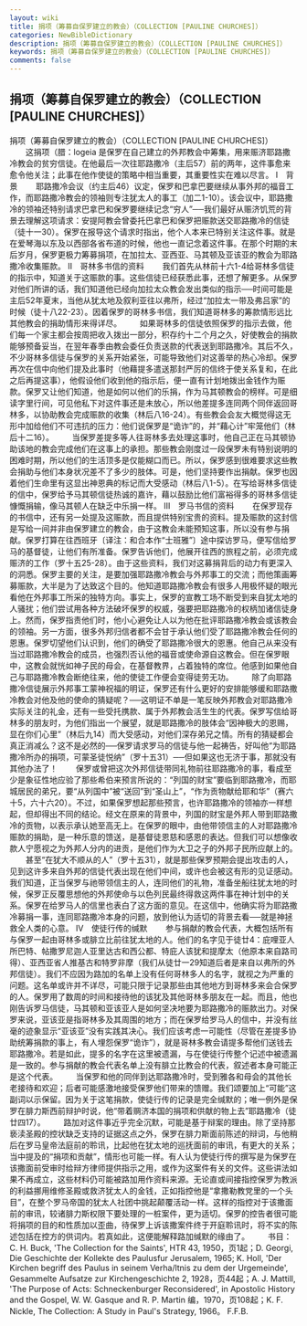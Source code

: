 ```yaml
---
layout: wiki
title: 捐项（筹募自保罗建立的教会）（COLLECTION [PAULINE CHURCHES]）
categories: NewBibleDictionary
description: 捐项（筹募自保罗建立的教会）（COLLECTION [PAULINE CHURCHES]）
keywords: 捐项（筹募自保罗建立的教会）（COLLECTION [PAULINE CHURCHES]）
comments: false
---
```


## 捐项（筹募自保罗建立的教会）（COLLECTION [PAULINE CHURCHES]）



捐项（筹募自保罗建立的教会）（COLLECTION [PAULINE
CHURCHES]）
　　这捐项（腊：logeia 是保罗在自己建立的外邦教会中筹集，用来赈济耶路撒冷教会的贫穷信徒。在他最后一次往耶路撒冷（主后57）前的两年，这件事愈来愈令他关注；此事在他作使徒的策略中相当重要，其重要性实在难以尽言。
Ⅰ　背景
　　耶路撒冷会议（约主后46）议定，保罗和巴拿巴要继续从事外邦的福音工作，而耶路撒冷教会的领袖则专注犹太人的事工（加二1-10）。该会议中，耶路撒冷的领袖还特别请求巴拿巴和保罗要继续记念“穷人”──我们最好从赈济饥荒的背景去理解这项请求：安提阿教会曾委托巴拿巴和保罗把赈款送交耶路撒冷的信徒（徒十一30）。保罗在报导这个请求时指出，他个人本来已特别关注这件事。就是在爱琴海以东及以西部各省布道的时候，他也一直记念着这件事。在那个时期的末后岁月，保罗更极力筹募捐项，在加拉太、亚西亚、马其顿及亚该亚的教会为耶路撒冷收集赈款。
Ⅱ　哥林多书信的资料
　　我们首先从林前十六1-4给哥林多信徒的指示中，知道关于这赈款的事。这些信徒已经获悉此事，还想了解更多。从保罗对他们所讲的话，我们知道他已经向加拉太众教会发出类似的指示──时间可能是主后52年夏末，当他从犹太地及叙利亚往以弗所，经过“加拉太一带及弗吕家”的时候（徒十八22-23）。因着保罗的哥林多书信，我们知道哥林多的筹款情形远比其他教会的捐助情形来得详尽。
　　如果哥林多的信徒依照保罗的指示去做，他们每一个家主都会按周把收入拨出一部分，积存约十二个月之久，好使教会的捐款能够预备妥当，在翌年春季由教会委任负责送款的代表送到耶路撒冷。其后不久，不少哥林多信徒与保罗的关系开始紧张，可能导致他们对这善举的热心冷却。保罗再次在信中向他们提及此事时（他藉提多遣送那封严厉的信终于使关系复和，在此之后再提这事），他假设他们收到他的指示后，便一直有计划地拨出金钱作为赈款。保罗又让他们知道，他是如何以他们的乐捐，作为马其顿教会的榜样。可是细读字里行间，可见他私下对这件事还是未放心，所以他差提多连同两个同伴返回哥林多，以协助教会完成赈款的收集（林后八16-24）。有些教会会友大概觉得这无形中加给他们不可违抗的压力：他们说保罗是“诡诈”的，并“藉心计”牢笼他们（林后十二16）。
　　当保罗差提多等人往哥林多去处理这事时，他自己正在马其顿协助该地的教会完成他们在这事上的承担。那些教会刚度过一段保罗未有特别说明的困难时期，所以他们的生活顶多是仅能糊口而已。所以，保罗感到很难要求这些教会捐助与他们本身状况差不了多少的肢体。可是，他们坚持要作出捐献。保罗也因着他们生命里有这显出神恩典的标记而大受感动（林后八1-5）。在写给哥林多信徒的信中，保罗给予马其顿信徒热诚的嘉许，藉以鼓励比他们富裕得多的哥林多信徒慷慨捐输，像马其顿人在缺乏中乐捐一样。
Ⅲ　罗马书信的资料
　　在保罗现存的书信中，还有另一处提及这赈款，而且提供特别宝贵的资料。提及赈款的这封信是写给一间并非由保罗建立的教会，由于这教会未能预知这事，所以没有参与捐献。保罗打算在往西班牙〔译注：和合本作“士班雅”〕途中探访罗马，便写信给罗马的基督徒，让他们有所准备。保罗告诉他们，他展开往西的旅程之前，必须完成赈济的工作（罗十五25-28）。由于这些资料，我们对这募捐背后的动力有更深入的洞悉。保罗主要的关注，是要加强耶路撒冷教会与外邦事工的交流；而他策画筹募赈款，大半是为了达致这个目的。他知道耶路撒冷教会有很多人用极怀疑的眼光看他在外邦事工所采的独特方向。事实上，保罗的宣教工场不断受到来自犹太地的人骚扰；他们尝试用各种方法破坏保罗的权威，强要把耶路撒冷的权柄加诸信徒身上。然而，保罗指责他们时，他小心避免让人以为他在批评耶路撒冷教会或该教会的领袖。另一方面，很多外邦归信者都不会甘于承认他们受了耶路撒冷教会任何的恩惠。保罗切望他们认识到，他们的确受了耶路撒冷很大的恩惠。他自己从来没有当过耶路撒冷教会的成员，也强烈否认他的福音或使命源自这教会。但在保罗眼中，这教会就恍如神子民的母会，在基督教界，占着独特的席位。他感到如果他自己与耶路撒冷教会断绝往来，他的使徒工作便会变得徒劳无功。
　　除了向耶路撒冷信徒展示外邦事工蒙神祝福的明证，保罗还有什么更好的安排能够缓和耶路撒冷教会对他及他的使命的猜疑呢？──这明证不单是一笔反映外邦教会对耶路撒冷实际关注的礼金，还有一些受托携款、属于外邦教会活生生的代表。保罗写信给哥林多的朋友时，为他们指出一个展望，就是耶路撒冷的肢体会“因神极大的恩赐，显在你们心里”（林后九14）而大受感动，对他们深存弟兄之情。所有的猜疑都会真正消减么？这不是必然的──保罗请求罗马的信徒与他一起祷告，好叫他“为耶路撒冷所办的捐项，可蒙圣徒悦纳”（罗十五31）──但如果这也无济于事，那就没有其他办法了！
　　保罗或曾把这次外邦信徒带同礼物前往耶路撒冷的事，看成至少是象征性地应验了那些希伯来预言所说的：“列国的财宝”要临到耶路撒冷，而耶城居民的弟兄，要“从列国中”被“送回”到“圣山上”，“作为贡物献给耶和华”（赛六十5，六十六20）。不过，如果保罗想起那些预言，也许耶路撒冷的领袖亦一样想起，但却得出不同的结论。经文在原来的背景中，列国的财宝是外邦人带到耶路撒冷的贡物，以表示承认她至高无上。在保罗的眼中，由他带领信主的人对耶路撒冷赈款的捐助，是一种乐意的馈送，是基督徒恩慈和感恩的表达。但我们可以想像收款人宁愿视之为外邦人分内的进贡，是他们作为大卫之子的外邦子民所应献上的。
　　甚至“在犹大不顺从的人”（罗十五31），就是那些保罗预期会提出攻击的人，见到这许多来自外邦的信徒代表出现在他们中间，或许也会被这有形的见证感动。我们知道，正当保罗与祂带领信主的人，连同他们的礼物，准备坐船往犹太地的时候，保罗正反覆思想他的外邦使命与以色列民最终得救这两件事在神计划中的关系。保罗在给罗马人的信里也表白了这方面的意见。在这信中，他确实将为耶路撒冷募捐一事，连同耶路撒冷本身的问题，放到他认为适切的背景去看──就是神拯救全人类的心意。
Ⅳ　使徒行传的缄默
　　参与捐献的教会代表，大概包括所有与保罗一起由哥林多或腓立比前往犹太地的人。他们的名字见于徒廿4：庇哩亚人所巴特、帖撒罗尼迦人亚里达古和西公都、特庇人该犹和提摩太（他原本来自路司得）、亚西亚省人推基古和特罗非摩（我们从徒廿一29知道后者是来自以弗所的外邦信徒）。我们不应因为路加的名单上没有任何哥林多人的名字，就视之为严重的问题。这名单或许并不详尽，可能只限于记录那些由其他地方到哥林多来会合保罗的人。保罗用了数周的时间和接待他的该犹及其他哥林多朋友在一起。而且，他也刚告诉罗马信徒，马其顿和亚该亚人是如何坚决地要为耶路撒冷的赈款出力。对保罗来说，亚该亚是指哥林多及其周围的地方；而在保罗给罗马人的信中，并没有丝毫的迹象显示“亚该亚”没有实践其决心。我们应该考虑一可能性（尽管在差提多协助统筹捐款的事上，有人埋怨保罗“诡诈”），就是哥林多教会请提多帮他们送钱去耶路撒冷。若是如此，提多的名字在这里被遗漏，与在使徒行传整个记述中被遗漏是一致的。参与捐献的教会代表名单上没有腓立比教会的代表，叙述者本身可能正是这个代表。
　　当保罗和他的同伴到达耶路撒冷时，受到雅各和母会的其他长老接待和欢迎；后者可能感激地接受保罗他们带来的馈赠。我们颂要加上“可能”这副词以示保留。因为关于这笔捐款，使徒行传的记录是完全缄默的；唯一例外是保罗在腓力斯西前辩护时说，他“带着赒济本国的捐项和供献的物上去”耶路撒冷（徒廿四17）。
　　路加对这件事近乎完全沉默，可能是基于辩案的理由。除了坚持那亵渎圣殿的控状缺乏支持的证据这点之外，保罗在腓力斯面前陈述的辩词，与他稍后在罗马皇帝法庭前的聆讯，比起他在犹太地的巡抚面前的审讯，有更大的关系；当中提及的“捐项和贡献”，情形也可能一样。有人认为使徒行传的撰写是为保罗在该撒面前受审时给辩方律师提供指示之用，或作为这案件有关的文件。这些讲法如果不再成立，这些材料仍可能被路加用作资料来源。无论直或间接指控保罗为教派的利益挪用维修圣殿或救济犹太人的金钱，正如指控他是“拿撒勒教党里的一个头目”，在整个罗马帝国的犹太人社团中挑起颠覆活动一样。这样的指控对于该撒面前的审讯，较诸腓力斯权限下要处理的一桩案件，更为适切。保罗的控告者很可能将捐项的目的和性质加以歪曲，待保罗上诉该撒案件终于开庭聆讯时，将不实的陈述包括在控方的供词内。若真如此，这便能解释路加缄默的缘由了。
　　书目：C. H. Buck, 'The Collection
for the Saints', HTR 43, 1950，页1起；D. Georgi, Die Geschichte der Kollekte des Paulusfur
Jerusalem, 1965; K. Holl, 'Der Kirchen begriff des Paulus in seinem
Verha/ltnis zu dem der Urgemeinde', Gesammelte Aufsatze zur
Kirchengeschichte 2, 1928，页44起；A. J. Mattill, 'The Purpose
of Acts: Schneckenburger Reconsidered', in
Apostolic History and the Gospel, W. W. Gasque and R. P. Martin 编，1970，页108起；K. F. Nickle, The Collection: A Study in Paul's Strategy,
1966。
F.F.B.




